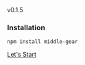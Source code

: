 v0.1.5

### Installation
`npm install middle-gear`

[Let's Start](https://intellibits.github.io/middle-gear/)